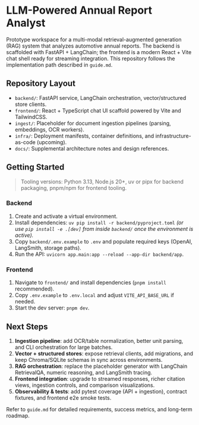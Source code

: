 # LLM-Powered Annual Report Analyst

Prototype workspace for a multi-modal retrieval-augmented generation (RAG) system that analyzes automotive annual reports. The backend is scaffolded with FastAPI + LangChain; the frontend is a modern React + Vite chat shell ready for streaming integration. This repository follows the implementation path described in `guide.md`.

## Repository Layout

- `backend/`: FastAPI service, LangChain orchestration, vector/structured store clients.
- `frontend/`: React + TypeScript chat UI scaffold powered by Vite and TailwindCSS.
- `ingest/`: Placeholder for document ingestion pipelines (parsing, embeddings, OCR workers).
- `infra/`: Deployment manifests, container definitions, and infrastructure-as-code (upcoming).
- `docs/`: Supplemental architecture notes and design references.

## Getting Started

> Tooling versions: Python 3.13, Node.js 20+, uv or pipx for backend packaging, pnpm/npm for frontend tooling.

### Backend

1. Create and activate a virtual environment.
2. Install dependencies: `uv pip install -r backend/pyproject.toml` *(or use `pip install -e .[dev]` from inside `backend/` once the environment is active).* 
3. Copy `backend/.env.example` to `.env` and populate required keys (OpenAI, LangSmith, storage paths).
4. Run the API: `uvicorn app.main:app --reload --app-dir backend/app`.

### Frontend

1. Navigate to `frontend/` and install dependencies (`pnpm install` recommended).
2. Copy `.env.example` to `.env.local` and adjust `VITE_API_BASE_URL` if needed.
3. Start the dev server: `pnpm dev`.

## Next Steps

1. **Ingestion pipeline**: add OCR/table normalization, better unit parsing, and CLI orchestration for large batches.
2. **Vector + structured stores**: expose retrieval clients, add migrations, and keep Chroma/SQLite schemas in sync across environments.
3. **RAG orchestration**: replace the placeholder generator with LangChain RetrievalQA, numeric reasoning, and LangSmith tracing.
4. **Frontend integration**: upgrade to streamed responses, richer citation views, ingestion controls, and comparison visualizations.
5. **Observability & tests**: add pytest coverage (API + ingestion), contract fixtures, and frontend e2e smoke tests.

Refer to `guide.md` for detailed requirements, success metrics, and long-term roadmap.
